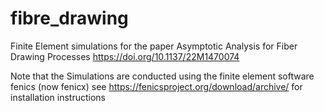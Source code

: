 # fibre_drawing
Finite Element simulations for the paper Asymptotic Analysis for Fiber Drawing Processes  https://doi.org/10.1137/22M1470074

Note that the Simulations are conducted using the finite element software fenics (now fenicx)
see https://fenicsproject.org/download/archive/ for installation instructions
